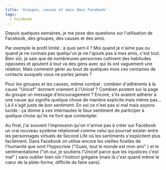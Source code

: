 ```yaml
---
title: 'Groupes, causes et amis dans Facebook'
tags:
  - Facebook
---
```


Depuis quelques semaines, je me pose des questions sur l'utilisation de
Facebook, des groupes, des causes et des amis.

Par exemple le profil limité&nbsp;: à quoi sert-il&nbsp;? Moi quand je n'aime
pas ou quand je ne connais pas quelqu'un je ne l'ajoute pas à mes amis, c'est
tout. Bien s&#xFB;r, je sais que de nombreuses personnes cultivent des habitudes
opposées et ajoutent à tout va des gens avec qui ils ont vaguement une relation.
Mais comment gérer au bout de quelques mois ces centaines de contacts auxquels
vous ne parlez jamais&nbsp;?

Pour les groupes et les causes, même combat&nbsp;: combien d'adhérents à la
cause &quot;Unicef&quot; donnent vraiment à l'Unicef&nbsp;? Combien postent sur
la page du groupe un message d'encouragement&nbsp;? Encore, s'ils avaient
adhérer à une cause qui signifie quelque chose de manière explicite mais même
pas… Là il s'agit juste de bon sentiment. En soi ce n'est pas si mal mais soyons
lucide&nbsp;: ça donne à ces internautes le faux sentiment de participer à
quelque chose qu'ils ne font que contempler.

Au final, j'ai souvent l'impression qu'on n'arrive pas à créer sur Facebook un
vrai nouveau système relationnel comme celui qui pourrait exister entre les
personnages virtuels de Second Life o&#xF9; les sentiments s'explicitent plus
facilement. Dans Facebook on utilise encore les vieilles ficelles de l'humanité
que sont l'hypocrisie (&quot;Ouais, tout le monde est mon ami&quot; ) et le
sentimentalisme (&quot;oh oui, je soutiens l'Unicef parce que les injustices
c'est mal&quot; ) sans oublier bien s&#xFB;r l'instinct grégaire (mais là c'est
quand même le c&#x153;ur de la plate-forme, difficile de faire sans).
